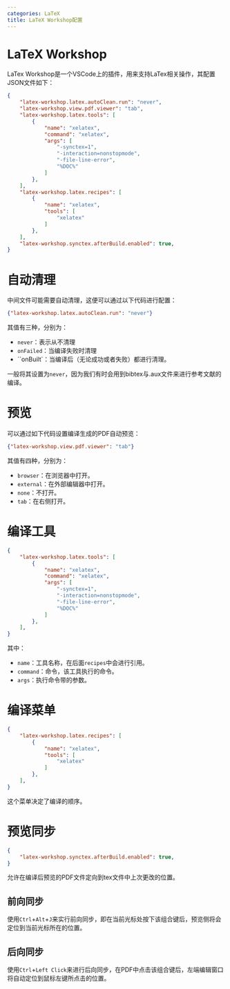```yaml
---
categories: LaTeX
title: LaTeX Workshop配置
---
```


# LaTeX Workshop

LaTex Workshop是一个VSCode上的插件，用来支持LaTex相关操作，其配置JSON文件如下：

```json
{
    "latex-workshop.latex.autoClean.run": "never",
    "latex-workshop.view.pdf.viewer": "tab",
    "latex-workshop.latex.tools": [
        {
            "name": "xelatex",
            "command": "xelatex",
            "args": [
                "-synctex=1",
                "-interaction=nonstopmode",
                "-file-line-error",
                "%DOC%"
            ]
        },
    ],
    "latex-workshop.latex.recipes": [
        {
            "name": "xelatex",
            "tools": [
                "xelatex"
            ]
        },
    ],
    "latex-workshop.synctex.afterBuild.enabled": true,
}
```

# 自动清理

中间文件可能需要自动清理，这便可以通过以下代码进行配置：

```json
{"latex-workshop.latex.autoClean.run": "never"}
```

其值有三种，分别为：

- `never`：表示从不清理
- `onFailed`：当编译失败时清理
- ``onBuilt`：当编译后（无论成功或者失败）都进行清理。

一般将其设置为`never`，因为我们有时会用到bibtex与.aux文件来进行参考文献的编译。

# 预览

可以通过如下代码设置编译生成的PDF自动预览：

```json
{"latex-workshop.view.pdf.viewer": "tab"}
```

其值有四种，分别为：

- `browser`：在浏览器中打开。
- `external`：在外部编辑器中打开。
- `none`：不打开。
- `tab`：在右侧打开。

# 编译工具

```json
{
    "latex-workshop.latex.tools": [
        {
            "name": "xelatex",
            "command": "xelatex",
            "args": [
                "-synctex=1",
                "-interaction=nonstopmode",
                "-file-line-error",
                "%DOC%"
            ]
        },
    ],
}
```

其中：

- `name`：工具名称，在后面`recipes`中会进行引用。
- `command`：命令，该工具执行的命令。
- `args`：执行命令带的参数。

# 编译菜单

```json
{
    "latex-workshop.latex.recipes": [
        {
            "name": "xelatex",
            "tools": [
                "xelatex"
            ]
        },
    ],
}
```

这个菜单决定了编译的顺序。

# 预览同步

```json
{
    "latex-workshop.synctex.afterBuild.enabled": true,
}
```

允许在编译后预览的PDF文件定向到tex文件中上次更改的位置。

## 前向同步

使用`Ctrl`+`Alt`+`J`来实行前向同步，即在当前光标处按下该组合键后，预览侧将会定位到当前光标所在的位置。

## 后向同步

使用`Ctrl`+`Left Click`来进行后向同步，在PDF中点击该组合键后，左端编辑窗口将自动定位到鼠标左键所点击的位置。